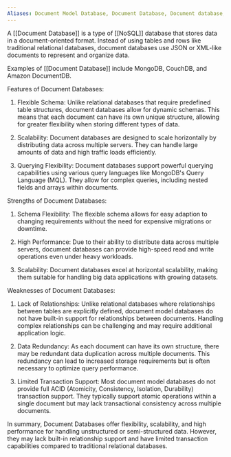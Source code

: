 ```yaml
---
Aliases: Document Model Database, Document Database, Document database, document database, document databases, NoSQL
---
```


A [[Document Database]] is a type of [[NoSQL]] database that stores data in a document-oriented format. Instead of using tables and rows like traditional relational databases, document databases use JSON or XML-like documents to represent and organize data.

Examples of [[Document Database]] include MongoDB, CouchDB, and Amazon DocumentDB.

Features of Document Databases:

1. Flexible Schema: Unlike relational databases that require predefined table structures, document databases allow for dynamic schemas. This means that each document can have its own unique structure, allowing for greater flexibility when storing different types of data.

2. Scalability: Document databases are designed to scale horizontally by distributing data across multiple servers. They can handle large amounts of data and high traffic loads efficiently.

3. Querying Flexibility: Document databases support powerful querying capabilities using various query languages like MongoDB's Query Language (MQL). They allow for complex queries, including nested fields and arrays within documents.

Strengths of Document  Databases:

1. Schema Flexibility: The flexible schema allows for easy adaption to changing requirements without the need for expensive migrations or downtime.

2. High Performance: Due to their ability to distribute data across multiple servers, document databases can provide high-speed read and write operations even under heavy workloads.

3. Scalability: Document databases excel at horizontal scalability, making them suitable for handling big data applications with growing datasets.

Weaknesses of Document  Databases:

1. Lack of Relationships: Unlike relational databases where relationships between tables are explicitly defined, document model databases do not have built-in support for relationships between documents. Handling complex relationships can be challenging and may require additional application logic.

2. Data Redundancy: As each document can have its own structure, there may be redundant data duplication across multiple documents. This redundancy can lead to increased storage requirements but is often necessary to optimize query performance.

3. Limited Transaction Support: Most document model databases do not provide full ACID (Atomicity, Consistency, Isolation, Durability) transaction support. They typically support atomic operations within a single document but may lack transactional consistency across multiple documents.

In summary, Document Databases offer flexibility, scalability, and high performance for handling unstructured or semi-structured data. However, they may lack built-in relationship support and have limited transaction capabilities compared to traditional relational databases.